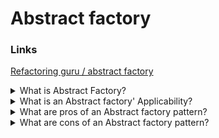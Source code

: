 # Abstract factory

### Links

[Refactoring guru / abstract factory](https://refactoring.guru/design-patterns/abstract-factory)

<details>
  <summary>What is Abstract Factory?</summary>

Abstract Factory is a creational design pattern that lets you produce families of the related objects without specifying their concrete classes.

</details>

<details>
  <summary>What is an Abstract factory' Applicability?</summary>

- Use when a business logic requires working with different families of related products that aren't depend on the concreate implementations;
- Use when application already uses a [factory method](FACTORY_METHOD.md) and new functionality requires new types.

</details>

<details>
  <summary>What are pros of an Abstract factory pattern?</summary>

- Guarantee a connection between created products;
- Allows a client code to avoid a hard linking with a class implementation;
- Extract the product creation code into one place, making the code easier to support (The single responsibility principle);
- Introduce new types of products into the program without breaking existing client code (Open/Closed Principle).

</details>

<details>
  <summary>What are cons of an Abstract factory pattern?</summary>

- Each new interface or class increases the complexity of the code;
- Requires all types into each variant.

</details>
